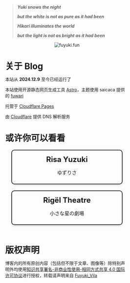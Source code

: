 > ***Yuki snows the night***
>
> ***but the white is not as pure as it had been***
>
> ***Hikari illuminates the world***
>
> ***but the light is not as bright as it had been***

<center><img src="https://count.getloli.com/@fuyuki.fun?theme=booru-lewd" alt="fuyuki.fun" /></center>

# 关于 Blog

本站从 <a style="font-weight: bold;">2024.12.9</a> 至今已经运行了 <a id="htmer_time" style="font-weight: bold;"></a>

本站使用开源静态网页生成工具 [Astro](https://astro.build/)，主题使用 saicaca 提供的 [fuwari](https://github.com/saicaca/fuwari)

托管于 [Cloudflare Pages](https://pages.cloudflare.com/)

由 [Cloudflare](https://www.cloudflare.com/) 提供 DNS 解析服务

# 或许你可以看看
<div class="card-container">
    <a href="https://www.yuzu-risa.com/" class="card-link" target="_blank">
            <div class="card">
                <h3 class="card-title">Risa Yuzuki</h3>
                <p class="card-description">ゆずりさ</p>
            </div>
    </a>
    <a href="https://www.rigeltheatre.com/" class="card-link" target="_blank">
            <div class="card">
                <h3 class="card-title">Rigël Theatre</h3>
                <p class="card-description">小さな星の劇場</p>
            </div>
    </a>
</div>

# 版权声明

博客内的所有原创内容（包括但不限于文章、图像等）除特别声明外均使用[知识共享署名-非商业性使用-相同方式共享 4.0 国际许可协议](https://creativecommons.org/licenses/by-nc-sa/4.0/legalcode.zh-hans)进行授权，转载请声明来自 [Fuyuki_Vila](https://fuyuki.fun/)

<style>
    /* 全局样式重置 */
    * {
        margin: 0;
        padding: 0;
        box-sizing: border-box;
    }

    /* 卡片容器样式 */
    .card-container {
        display: flex; /* 使用Flexbox布局 */
        justify-content: space-between; /* 卡片之间均匀分布 */
        gap: 20px; /* 设置卡片之间的间距 */
        flex-wrap: wrap; /* 当屏幕宽度不足时自动换行 */
        max-width: 1000px; /* 设置最大宽度 */
        margin: 0 auto; /* 居中对齐 */
        padding: 20px; /* 添加一些外边距 */
    }

    /* 卡片链接样式 */
    .card-link {
        text-decoration: none; /* 去掉下划线 */
        color: inherit; /* 继承文字颜色 */
        display: block; /* 让链接块状化 */
        flex: 1 1 calc(33.33% - 40px); /* 每个卡片占据约三分之一的宽度，减去间距 */
        min-width: 250px; /* 设置最小宽度，防止卡片过窄 */
    }

    /* 卡片样式 */
    .card {
        width: 100%; /* 卡片宽度占满父容器 */
        padding: 15px; /* 内边距保持紧凑 */
        border: 2px solid;
        border-radius: 10px;
        box-shadow: 0 4px 6px rgba(0, 0, 0, 0.1);
        text-align: center;
        transition: transform 0.3s ease, box-shadow 0.3s ease; /* 添加交互效果 */
    }

    /* 标题样式 */
    .card-title {
        font-size: 1.5rem;
        color: inherit;
        margin-top: 0;
        margin-bottom: 8px;
    }

    /* 描述文本样式 */
    .card-description {
        font-size: 1rem;
        margin-bottom: 10px;
    }

    /* 鼠标悬停时的交互效果 */
    .card-link:hover .card {
        transform: translateY(-5px); /* 向上移动 */
        box-shadow: 0 6px 10px rgba(0, 0, 0, 0.2); /* 加深阴影 */
    }

    /* 响应式设计：适配平板和手机 */
    @media (max-width: 768px) {
        .card-link {
            flex: 1 1 calc(50% - 20px); /* 每行显示2个卡片 */
        }
    }

    @media (max-width: 480px) {
        .card-link {
            flex: 1 1 100%; /* 每行显示1个卡片 */
        }
    }
</style>
